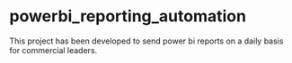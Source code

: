 # powerbi_reporting_automation
This project has been developed to send power bi reports on a daily basis for commercial leaders.
